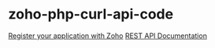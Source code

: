 # zoho-php-curl-api-code
[Register your application with Zoho](https://www.zoho.com/writer/help/api/v1/oauth-step1.html)
[REST API Documentation](https://www.zoho.com/crm/help/api/v2/insert-records-examples.html#insert-leads)
